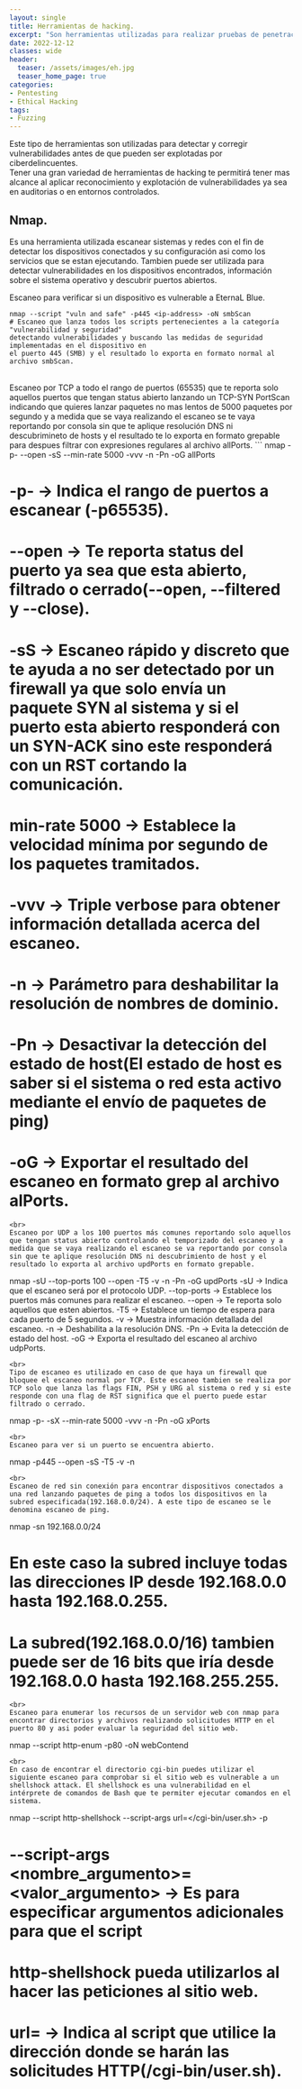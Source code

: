 ```yaml
---
layout: single  
title: Herramientas de hacking.
excerpt: "Son herramientas utilizadas para realizar pruebas de penetración en sistemas y redes para detectar vulnerabilidades y mejorar la ciberseguridad."
date: 2022-12-12  
classes: wide
header:
  teaser: /assets/images/eh.jpg
  teaser_home_page: true
categories:
- Pentesting  
- Ethical Hacking
tags:
- Fuzzing
---
```


Este tipo de herramientas son utilizadas para detectar y corregir vulnerabilidades antes de que pueden ser explotadas por ciberdelincuentes.<br>Tener una gran variedad de herramientas de hacking te permitirá tener mas alcance al aplicar reconocimiento y explotación de vulnerabilidades ya sea en auditorias o en entornos controlados.<br>

## Nmap.
Es una herramienta utilizada escanear sistemas y redes con el fin de detectar los dispositivos conectados y su configuración asi como los servicios que se estan ejecutando. Tambien puede ser utilizada para detectar vulnerabilidades en los dispositivos encontrados, información sobre el sistema operativo y descubrir puertos abiertos.<br>

Escaneo para verificar si un dispositivo es vulnerable a EternaL Blue.
```
nmap --script "vuln and safe" -p445 <ip-address> -oN smbScan
# Escaneo que lanza todos los scripts pertenecientes a la categoría "vulnerabilidad y seguridad" 
detectando vulnerabilidades y buscando las medidas de seguridad implementadas en el dispositivo en 
el puerto 445 (SMB) y el resultado lo exporta en formato normal al archivo smbScan.
```
<br>
Escaneo por TCP a todo el rango de puertos (65535) que te reporta solo aquellos puertos que tengan status abierto lanzando un TCP-SYN PortScan indicando que quieres lanzar paquetes no mas lentos de 5000 paquetes por segundo y a medida que se vaya realizando el escaneo se te vaya reportando por consola sin que te aplique resolución DNS ni descubrimineto de hosts y el resultado te lo exporta en formato grepable para despues filtrar con expresiones regulares al archivo allPorts. 
```
nmap -p- --open -sS --min-rate 5000 -vvv -n -Pn <ip-address> -oG allPorts

# -p- -> Indica el rango de puertos a escanear (-p65535).
# --open -> Te reporta status del puerto ya sea que esta abierto, filtrado o cerrado(--open, --filtered y --close).
# -sS -> Escaneo rápido y discreto que te ayuda a no ser detectado por un firewall ya que solo envía un paquete SYN al sistema y si el puerto esta abierto responderá con un SYN-ACK sino este responderá con un RST cortando la comunicación.
# min-rate 5000 -> Establece la velocidad mínima por segundo de los paquetes tramitados.
# -vvv -> Triple verbose para obtener información detallada acerca del escaneo.
# -n -> Parámetro para deshabilitar la resolución de nombres de dominio.
# -Pn -> Desactivar la detección del estado de host(El estado de host es saber si el sistema o red esta activo mediante el envío de paquetes de ping)
# -oG -> Exportar el resultado del escaneo en formato grep al archivo alPorts.
```
<br>
Escaneo por UDP a los 100 puertos más comunes reportando solo aquellos que tengan status abierto controlando el temporizado del escaneo y a medida que se vaya realizando el escaneo se va reportando por consola sin que te aplique resolución DNS ni descubrimiento de host y el resultado lo exporta al archivo updPorts en formato grepable.
```
nmap -sU --top-ports 100 --open -T5 -v -n -Pn <ip-address> -oG updPorts
-sU -> Indica que el escaneo será por el protocolo UDP.
--top-ports -> Establece los puertos más comunes para realizar el escaneo.
--open -> Te reporta solo aquellos que esten abiertos.
-T5 -> Establece un tiempo de espera para cada puerto de 5 segundos.
-v -> Muestra información detallada del escaneo.
-n -> Deshabilita a la resolución DNS.
-Pn -> Evita la detección de estado del host.
-oG -> Exporta el resultado del escaneo al archivo udpPorts.
```
<br>
Tipo de escaneo es utilizado en caso de que haya un firewall que bloquee el escaneo normal por TCP. Este escaneo tambien se realiza por TCP solo que lanza las flags FIN, PSH y URG al sistema o red y si este responde con una flag de RST significa que el puerto puede estar filtrado o cerrado.
```
nmap -p- -sX --min-rate 5000 -vvv -n -Pn <ip-address> -oG xPorts 
```
<br>
Escaneo para ver si un puerto se encuentra abierto.
```
nmap -p445 --open -sS -T5 -v -n <ip-address> 
```
<br>
Escaneo de red sin conexión para encontrar dispositivos conectados a una red lanzando paquetes de ping a todos los dispositivos en la subred especificada(192.168.0.0/24). A este tipo de escaneo se le denomina escaneo de ping.
```
nmap -sn 192.168.0.0/24
# En este caso la subred incluye todas las direcciones IP desde 192.168.0.0 hasta 192.168.0.255.
# La subred(192.168.0.0/16) tambien puede ser de 16 bits que iría desde 192.168.0.0 hasta 192.168.255.255.
```
<br>
Escaneo para enumerar los recursos de un servidor web con nmap para encontrar directorios y archivos realizando solicitudes HTTP en el puerto 80 y asi poder evaluar la seguridad del sitio web.
```
nmap --script http-enum -p80 <ip-address> -oN webContend
```
<br>
En caso de encontrar el directorio cgi-bin puedes utilizar el siguiente escaneo para comprobar si el sitio web es vulnerable a un shellshock attack. El shellshock es una vulnerabilidad en el intérprete de comandos de Bash que te permiter ejecutar comandos en el sistema.
```
nmap --script http-shellshock --script-args url=</cgi-bin/user.sh> -p<port> <ip-address>
# --script-args <nombre_argumento>=<valor_argumento> -> Es para especificar argumentos adicionales para que el script 
# http-shellshock pueda utilizarlos al hacer las peticiones al sitio web.
# url= -> Indica al script que utilice la dirección donde se harán las solicitudes HTTP(/cgi-bin/user.sh).
```









